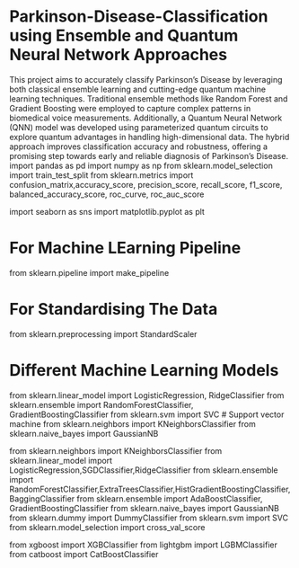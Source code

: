 # Parkinson-Disease-Classification using Ensemble and Quantum Neural Network Approaches
This project aims to accurately classify Parkinson’s Disease by leveraging both classical ensemble learning and cutting-edge quantum machine learning techniques. Traditional ensemble methods like Random Forest and Gradient Boosting were employed to capture complex patterns in biomedical voice measurements. Additionally, a Quantum Neural Network (QNN) model was developed using parameterized quantum circuits to explore quantum advantages in handling high-dimensional data. The hybrid approach improves classification accuracy and robustness, offering a promising step towards early and reliable diagnosis of Parkinson’s Disease.
import pandas as pd
import numpy as np
from sklearn.model_selection import train_test_split
from sklearn.metrics import confusion_matrix,accuracy_score, precision_score, recall_score, f1_score, balanced_accuracy_score, roc_curve, roc_auc_score


import seaborn as sns
import matplotlib.pyplot as plt 


# For Machine LEarning Pipeline
from sklearn.pipeline import make_pipeline 

# For Standardising The Data
from sklearn.preprocessing import StandardScaler 

# Different Machine Learning Models    
from sklearn.linear_model import LogisticRegression, RidgeClassifier
from sklearn.ensemble import RandomForestClassifier, GradientBoostingClassifier
from sklearn.svm import SVC # Support vector machine
from sklearn.neighbors import KNeighborsClassifier
from sklearn.naive_bayes import GaussianNB

from sklearn.neighbors import KNeighborsClassifier
from sklearn.linear_model import LogisticRegression,SGDClassifier,RidgeClassifier
from sklearn.ensemble import RandomForestClassifier,ExtraTreesClassifier,HistGradientBoostingClassifier,BaggingClassifier
from sklearn.ensemble import  AdaBoostClassifier, GradientBoostingClassifier
from sklearn.naive_bayes import GaussianNB
from sklearn.dummy import DummyClassifier
from sklearn.svm import SVC
from sklearn.model_selection import cross_val_score



from xgboost import XGBClassifier
from lightgbm import LGBMClassifier
from catboost import CatBoostClassifier
